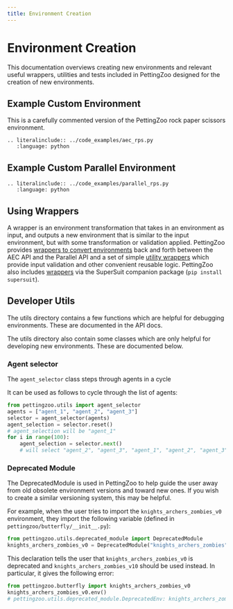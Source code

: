 ```yaml
---
title: Environment Creation
---
```

# Environment Creation

This documentation overviews creating new environments and relevant useful wrappers, utilities and tests included in PettingZoo designed for the creation of new environments.

## Example Custom Environment

This is a carefully commented version of the PettingZoo rock paper scissors environment.

```{eval-rst}
.. literalinclude:: ../code_examples/aec_rps.py
   :language: python
```

## Example Custom Parallel Environment

```{eval-rst}
.. literalinclude:: ../code_examples/parallel_rps.py
   :language: python
```

## Using Wrappers

A wrapper is an environment transformation that takes in an environment as input, and outputs a new environment that is similar to the input environment, but with some transformation or validation applied. PettingZoo provides [wrappers to convert environments](/api/pz_wrappers) back and forth between the AEC API and the Parallel API and a set of simple [utility wrappers](/api/pz_wrappers) which provide input validation and other convenient reusable logic. PettingZoo also includes [wrappers](/api/supersuit_wrappers) via the SuperSuit companion package (`pip install supersuit`).

## Developer Utils

The utils directory contains a few functions which are helpful for debugging environments. These are documented in the API docs.

The utils directory also contain some classes which are only helpful for developing new environments. These are documented below.

### Agent selector

The `agent_selector` class steps through agents in a cycle

It can be used as follows to cycle through the list of agents:

```python
from pettingzoo.utils import agent_selector
agents = ["agent_1", "agent_2", "agent_3"]
selector = agent_selector(agents)
agent_selection = selector.reset()
# agent_selection will be "agent_1"
for i in range(100):
    agent_selection = selector.next()
    # will select "agent_2", "agent_3", "agent_1", "agent_2", "agent_3", ..."
```

### Deprecated Module

The DeprecatedModule is used in PettingZoo to help guide the user away from old obsolete environment versions and toward new ones. If you wish to create a similar versioning system, this may be helpful.

For example, when the user tries to import the `knights_archers_zombies_v0` environment, they import the following variable (defined in `pettingzoo/butterfly/__init__.py`):
``` python
from pettingzoo.utils.deprecated_module import DeprecatedModule
knights_archers_zombies_v0 = DeprecatedModule("knights_archers_zombies", "v0", "v10")
```
This declaration tells the user that `knights_archers_zombies_v0` is deprecated and `knights_archers_zombies_v10` should be used instead. In particular, it gives the following error:
``` python
from pettingzoo.butterfly import knights_archers_zombies_v0
knights_archers_zombies_v0.env()
# pettingzoo.utils.deprecated_module.DeprecatedEnv: knights_archers_zombies_v0 is now deprecated, use knights_archers_zombies_v10 instead
```
